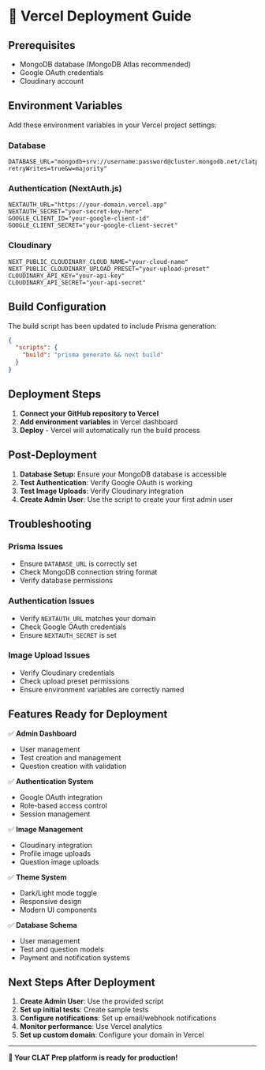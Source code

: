 # 🚀 Vercel Deployment Guide

## Prerequisites

- MongoDB database (MongoDB Atlas recommended)
- Google OAuth credentials
- Cloudinary account

## Environment Variables

Add these environment variables in your Vercel project settings:

### Database

```
DATABASE_URL="mongodb+srv://username:password@cluster.mongodb.net/clatprep?retryWrites=true&w=majority"
```

### Authentication (NextAuth.js)

```
NEXTAUTH_URL="https://your-domain.vercel.app"
NEXTAUTH_SECRET="your-secret-key-here"
GOOGLE_CLIENT_ID="your-google-client-id"
GOOGLE_CLIENT_SECRET="your-google-client-secret"
```

### Cloudinary

```
NEXT_PUBLIC_CLOUDINARY_CLOUD_NAME="your-cloud-name"
NEXT_PUBLIC_CLOUDINARY_UPLOAD_PRESET="your-upload-preset"
CLOUDINARY_API_KEY="your-api-key"
CLOUDINARY_API_SECRET="your-api-secret"
```

## Build Configuration

The build script has been updated to include Prisma generation:

```json
{
  "scripts": {
    "build": "prisma generate && next build"
  }
}
```

## Deployment Steps

1. **Connect your GitHub repository to Vercel**
2. **Add environment variables** in Vercel dashboard
3. **Deploy** - Vercel will automatically run the build process

## Post-Deployment

1. **Database Setup**: Ensure your MongoDB database is accessible
2. **Test Authentication**: Verify Google OAuth is working
3. **Test Image Uploads**: Verify Cloudinary integration
4. **Create Admin User**: Use the script to create your first admin user

## Troubleshooting

### Prisma Issues

- Ensure `DATABASE_URL` is correctly set
- Check MongoDB connection string format
- Verify database permissions

### Authentication Issues

- Verify `NEXTAUTH_URL` matches your domain
- Check Google OAuth credentials
- Ensure `NEXTAUTH_SECRET` is set

### Image Upload Issues

- Verify Cloudinary credentials
- Check upload preset permissions
- Ensure environment variables are correctly named

## Features Ready for Deployment

✅ **Admin Dashboard**

- User management
- Test creation and management
- Question creation with validation

✅ **Authentication System**

- Google OAuth integration
- Role-based access control
- Session management

✅ **Image Management**

- Cloudinary integration
- Profile image uploads
- Question image uploads

✅ **Theme System**

- Dark/Light mode toggle
- Responsive design
- Modern UI components

✅ **Database Schema**

- User management
- Test and question models
- Payment and notification systems

## Next Steps After Deployment

1. **Create Admin User**: Use the provided script
2. **Set up initial tests**: Create sample tests
3. **Configure notifications**: Set up email/webhook notifications
4. **Monitor performance**: Use Vercel analytics
5. **Set up custom domain**: Configure your domain in Vercel

---

**🎉 Your CLAT Prep platform is ready for production!**
